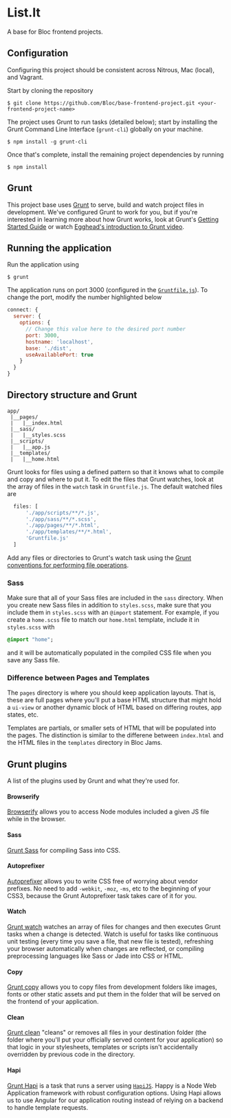 List.It
=================

A base for Bloc frontend projects.

## Configuration

Configuring this project should be consistent across Nitrous, Mac (local), and Vagrant.

Start by cloning the repository

```
$ git clone https://github.com/Bloc/base-frontend-project.git <your-frontend-project-name>
```

The project uses Grunt to run tasks (detailed below); start by installing the Grunt Command Line Interface (`grunt-cli`) globally on your machine.

```
$ npm install -g grunt-cli
```

Once that's complete, install the remaining project dependencies by running

```
$ npm install
```

## Grunt

This project base uses [Grunt](http://gruntjs.com/) to serve, build and watch project files in development. We've configured Grunt to work for you, but if you're interested in learning more about how Grunt works, look at Grunt's [Getting Started Guide](http://gruntjs.com/getting-started) or watch [Egghead's introduction to Grunt video](https://egghead.io/lessons/gruntjs-introduction-to-grunt).

## Running the application

Run the application using

```
$ grunt
```

The application runs on port 3000 (configured in the [`Gruntfile.js`](https://github.com/joelip/base-frontend-project/blob/master/server.js)). To change the port, modify the number highlighted below

```js
connect: {
  server: {
    options: {
      // Change this value here to the desired port number
      port: 3000,
      hostname: 'localhost',
      base: './dist',
      useAvailablePort: true
    }
  }
}
```

## Directory structure and Grunt

```
app/
 |__pages/
 |   |__index.html
 |__sass/
 |   |__styles.scss
 |__scripts/
 |   |__app.js
 |__templates/
 |   |__home.html
```

Grunt looks for files using a defined pattern so that it knows what to compile and copy and where to put it. To edit the files that Grunt watches, look at the array of files in the `watch` task in `Gruntfile.js`. The default watched files are

```js
  files: [
      './app/scripts/**/*.js',
      './app/sass/**/*.scss',
      './app/pages/**/*.html',
      './app/templates/**/*.html',
      'Gruntfile.js'
  ]
```

Add any files or directories to Grunt's watch task using the [Grunt conventions for performing file operations](http://gruntjs.com/configuring-tasks#files).

### Sass

Make sure that all of your Sass files are included in the `sass` directory. When you create new Sass files in addition to `styles.scss`, make sure that you include them in `styles.scss` with an `@import` statement. For example, if you create a `home.scss` file to match our `home.html` template, include it in `styles.scss` with

```sass
@import "home";
```

and it will be automatically populated in the compiled CSS file when you save any Sass file.

### Difference between Pages and Templates

The `pages` directory is where you should keep application layouts. That is, these are full pages where you'll put a base HTML structure that might hold a `ui-view` or another dynamic block of HTML based on differing routes, app states, etc.

Templates are partials, or smaller sets of HTML that will be populated into the pages. The distinction is similar to the differene between `index.html` and the HTML files in the `templates` directory in Bloc Jams.


## Grunt plugins

A list of the plugins used by Grunt and what they're used for.

#### Browserify

[Browserify](http://browserify.org/) allows you to access Node modules included a given JS file while in the browser.

#### Sass

[Grunt Sass](https://github.com/gruntjs/grunt-contrib-sass) for compiling Sass into CSS.

#### Autoprefixer

[Autoprefixer](https://github.com/nDmitry/grunt-autoprefixer) allows you to write CSS free of worrying about vendor prefixes. No need to add `-webkit`, `-moz`, `-ms`, etc to the beginning of your CSS3, because the Grunt Autoprefixer task takes care of it for you.

#### Watch

[Grunt watch](https://github.com/gruntjs/grunt-contrib-watch) watches an array of files for changes and then executes Grunt tasks when a change is detected. Watch is useful for tasks like continuous unit testing (every time you save a file, that new file is tested), refreshing your browser automatically when changes are reflected, or compiling preprocessing languages like Sass or Jade into CSS or HTML.

#### Copy

[Grunt copy](https://github.com/gruntjs/grunt-contrib-copy) allows you to copy files from development folders like images, fonts or other static assets and put them in the folder that will be served on the frontend of your application.

#### Clean

[Grunt clean](https://github.com/gruntjs/grunt-contrib-clean) "cleans" or removes all files in your destination folder (the folder where you'll put your officially served content for your application) so that logic in your stylesheets, templates or scripts isn't accidentally overridden by previous code in the directory.

#### Hapi

[Grunt Hapi](https://github.com/athieriot/grunt-hapi) is a task that runs a server using [`HapiJS`](http://hapijs.com/). Happy is a Node Web Application framework with robust configuration options. Using Hapi allows us to use Angular for our application routing instead of relying on a backend to handle template requests.
